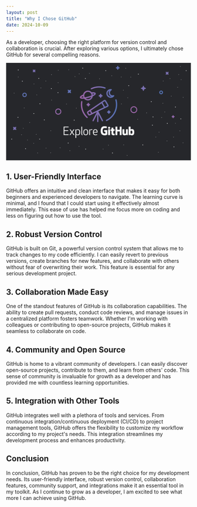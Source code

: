 ```yaml
---
layout: post
title: "Why I Chose GitHub"
date: 2024-10-09
---
```


As a developer, choosing the right platform for version control and collaboration is crucial. After exploring various options, I ultimately chose GitHub for several compelling reasons.

![Github image](assets/images/github.jpg)

## 1. **User-Friendly Interface**

GitHub offers an intuitive and clean interface that makes it easy for both beginners and experienced developers to navigate. The learning curve is minimal, and I found that I could start using it effectively almost immediately. This ease of use has helped me focus more on coding and less on figuring out how to use the tool.

## 2. **Robust Version Control**

GitHub is built on Git, a powerful version control system that allows me to track changes to my code efficiently. I can easily revert to previous versions, create branches for new features, and collaborate with others without fear of overwriting their work. This feature is essential for any serious development project.

## 3. **Collaboration Made Easy**

One of the standout features of GitHub is its collaboration capabilities. The ability to create pull requests, conduct code reviews, and manage issues in a centralized platform fosters teamwork. Whether I'm working with colleagues or contributing to open-source projects, GitHub makes it seamless to collaborate on code.

## 4. **Community and Open Source**

GitHub is home to a vibrant community of developers. I can easily discover open-source projects, contribute to them, and learn from others' code. This sense of community is invaluable for growth as a developer and has provided me with countless learning opportunities.

## 5. **Integration with Other Tools**

GitHub integrates well with a plethora of tools and services. From continuous integration/continuous deployment (CI/CD) to project management tools, GitHub offers the flexibility to customize my workflow according to my project's needs. This integration streamlines my development process and enhances productivity.

## Conclusion

In conclusion, GitHub has proven to be the right choice for my development needs. Its user-friendly interface, robust version control, collaboration features, community support, and integrations make it an essential tool in my toolkit. As I continue to grow as a developer, I am excited to see what more I can achieve using GitHub.
